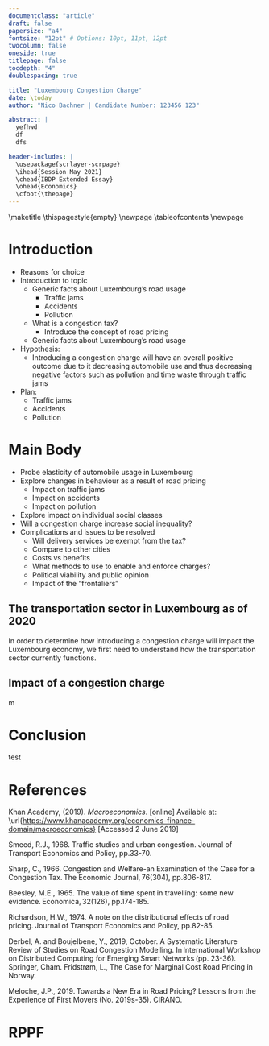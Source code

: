 ```yaml
---
documentclass: "article"
draft: false
papersize: "a4"
fontsize: "12pt" # Options: 10pt, 11pt, 12pt
twocolumn: false
oneside: true
titlepage: false
tocdepth: "4"
doublespacing: true

title: "Luxembourg Congestion Charge"
date: \today
author: "Nico Bachner | Candidate Number: 123456 123"

abstract: |
  yefhwd
  df
  dfs

header-includes: |
  \usepackage{scrlayer-scrpage}
  \ihead{Session May 2021} 
  \chead{IBDP Extended Essay} 
  \ohead{Economics}
  \cfoot{\thepage}
---
```

\maketitle
\thispagestyle{empty}
\newpage
\tableofcontents
\newpage

# Introduction
- Reasons for choice
- Introduction to topic
  - Generic facts about Luxembourg’s road usage 
    - Traffic jams 
    - Accidents 
    - Pollution 
  - What is a congestion tax?
    - Introduce the concept of road pricing 
  - Generic facts about Luxembourg’s road usage
- Hypothesis:
  - Introducing a congestion charge will have an overall positive outcome due to it decreasing automobile use and thus decreasing negative factors such as pollution and time waste through traffic jams
- Plan:
  - Traffic jams
  - Accidents
  - Pollution

# Main Body

- Probe elasticity of automobile usage in Luxembourg 
- Explore changes in behaviour as a result of road pricing 
  - Impact on traffic jams 
  - Impact on accidents 
  - Impact on pollution 
- Explore impact on individual social classes 
- Will a congestion charge increase social inequality?
- Complications and issues to be resolved 
  - Will delivery services be exempt from the tax? 
  - Compare to other cities 
  - Costs vs benefits 
  - What methods to use to enable and enforce charges? 
  - Political viability and public opinion 
  - Impact of the “frontaliers” 
 

## The transportation sector in Luxembourg as of 2020
In order to determine how introducing a congestion charge will impact the Luxembourg economy, we first need to understand how the transportation sector currently functions.
    
## Impact of a congestion charge
m

# Conclusion
test

# References

Khan Academy, (2019). *Macroeconomics*. [online] Available at: \url{https://www.khanacademy.org/economics-finance-domain/macroeconomics} [Accessed 2 June 2019]

Smeed, R.J., 1968. Traffic studies and urban congestion. Journal of Transport Economics and Policy, pp.33-70.

Sharp, C., 1966. Congestion and Welfare-an Examination of the Case for a Congestion Tax. The Economic Journal, 76(304), pp.806-817.

Beesley, M.E., 1965. The value of time spent in travelling: some new evidence. Economica, 32(126), pp.174-185. 

Richardson, H.W., 1974. A note on the distributional effects of road pricing. Journal of Transport Economics and Policy, pp.82-85.

Derbel, A. and Boujelbene, Y., 2019, October. A Systematic Literature Review of Studies on Road Congestion Modelling. In International Workshop on Distributed Computing for Emerging Smart Networks (pp. 23-36). Springer, Cham. 
Fridstrøm, L., The Case for Marginal Cost Road Pricing in Norway.

Meloche, J.P., 2019. Towards a New Era in Road Pricing? Lessons from the Experience of First Movers (No. 2019s-35). CIRANO. 

# RPPF